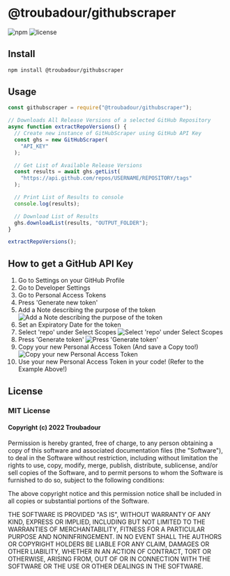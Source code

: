 # @troubadour/githubscraper

![npm](https://img.shields.io/badge/npm-v1.0.0-blue)
![license](https://img.shields.io/badge/license-MIT-important)

## Install

```md
npm install @troubadour/githubscraper
```

## Usage

```javascript
const githubscraper = require("@troubadour/githubscraper");

// Downloads All Release Versions of a selected GitHub Repository
async function extractRepoVersions() {
  // Create new instance of GitHubScraper using GitHub API Key
  const ghs = new GitHubScraper(
    "API_KEY"
  );

  // Get List of Available Release Versions
  const results = await ghs.getList(
    "https://api.github.com/repos/USERNAME/REPOSITORY/tags"
  );

  // Print List of Results to console
  console.log(results);

  // Download List of Results
  ghs.downloadList(results, "OUTPUT_FOLDER");
}

extractRepoVersions();
```

## How to get a GitHub API Key

1. Go to Settings on your GitHub Profile
2. Go to Developer Settings
3. Go to Personal Access Tokens
4. Press 'Generate new token'
5. Add a Note describing the purpose of the token
![Add a Note describing the purpose of the token](https://i.imgur.com/Q7OTdkz.png)
6. Set an Expiratory Date for the token
7. Select 'repo' under Select Scopes
![Select 'repo' under Select Scopes](https://i.imgur.com/NILWKSW.png)
8. Press 'Generate token'
![Press 'Generate token'](https://i.imgur.com/WtI6uu8.png)
9. Copy your new Personal Access Token (And save a Copy too!)
![Copy your new Personal Access Token](https://i.imgur.com/ejhDjWS.png)
10. Use your new Personal Access Token in your code! (Refer to the Example Above!)

## License

### MIT License

#### Copyright (c) 2022 Troubadour

Permission is hereby granted, free of charge, to any person obtaining a copy
of this software and associated documentation files (the "Software"), to deal
in the Software without restriction, including without limitation the rights
to use, copy, modify, merge, publish, distribute, sublicense, and/or sell
copies of the Software, and to permit persons to whom the Software is
furnished to do so, subject to the following conditions:

The above copyright notice and this permission notice shall be included in all
copies or substantial portions of the Software.

THE SOFTWARE IS PROVIDED "AS IS", WITHOUT WARRANTY OF ANY KIND, EXPRESS OR
IMPLIED, INCLUDING BUT NOT LIMITED TO THE WARRANTIES OF MERCHANTABILITY,
FITNESS FOR A PARTICULAR PURPOSE AND NONINFRINGEMENT. IN NO EVENT SHALL THE
AUTHORS OR COPYRIGHT HOLDERS BE LIABLE FOR ANY CLAIM, DAMAGES OR OTHER
LIABILITY, WHETHER IN AN ACTION OF CONTRACT, TORT OR OTHERWISE, ARISING FROM,
OUT OF OR IN CONNECTION WITH THE SOFTWARE OR THE USE OR OTHER DEALINGS IN THE
SOFTWARE.
